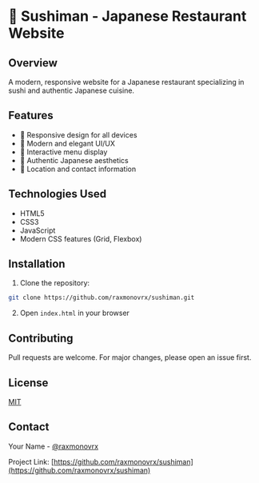 # 🍣 Sushiman - Japanese Restaurant Website

## Overview
A modern, responsive website for a Japanese restaurant specializing in sushi and authentic Japanese cuisine.

## Features
- 📱 Responsive design for all devices
- 🎨 Modern and elegant UI/UX
- 🍱 Interactive menu display
- 🏮 Authentic Japanese aesthetics
- 📍 Location and contact information

## Technologies Used
- HTML5
- CSS3
- JavaScript
- Modern CSS features (Grid, Flexbox)

## Installation
1. Clone the repository:
```bash
git clone https://github.com/raxmonovrx/sushiman.git
```
2. Open `index.html` in your browser

## Contributing
Pull requests are welcome. For major changes, please open an issue first.

## License
[MIT](https://choosealicense.com/licenses/mit/)

## Contact
Your Name - [@raxmonovrx](https://t.me/raxmonovrx)

Project Link: [https://github.com/raxmonovrx/sushiman](https://github.com/raxmonovrx/sushiman)